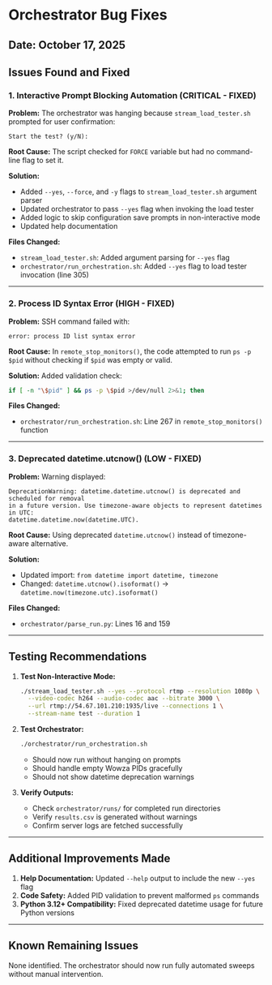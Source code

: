 # Orchestrator Bug Fixes

## Date: October 17, 2025

## Issues Found and Fixed

### 1. **Interactive Prompt Blocking Automation** (CRITICAL - FIXED)
**Problem:** The orchestrator was hanging because `stream_load_tester.sh` prompted for user confirmation:
```
Start the test? (y/N):
```

**Root Cause:** The script checked for `FORCE` variable but had no command-line flag to set it.

**Solution:**
- Added `--yes`, `--force`, and `-y` flags to `stream_load_tester.sh` argument parser
- Updated orchestrator to pass `--yes` flag when invoking the load tester
- Added logic to skip configuration save prompts in non-interactive mode
- Updated help documentation

**Files Changed:**
- `stream_load_tester.sh`: Added argument parsing for `--yes` flag
- `orchestrator/run_orchestration.sh`: Added `--yes` flag to load tester invocation (line 305)

---

### 2. **Process ID Syntax Error** (HIGH - FIXED)
**Problem:** SSH command failed with:
```
error: process ID list syntax error
```

**Root Cause:** In `remote_stop_monitors()`, the code attempted to run `ps -p $pid` without checking if `$pid` was empty or valid.

**Solution:** Added validation check:
```bash
if [ -n "\$pid" ] && ps -p \$pid >/dev/null 2>&1; then
```

**Files Changed:**
- `orchestrator/run_orchestration.sh`: Line 267 in `remote_stop_monitors()` function

---

### 3. **Deprecated datetime.utcnow()** (LOW - FIXED)
**Problem:** Warning displayed:
```
DeprecationWarning: datetime.datetime.utcnow() is deprecated and scheduled for removal 
in a future version. Use timezone-aware objects to represent datetimes in UTC: 
datetime.datetime.now(datetime.UTC).
```

**Root Cause:** Using deprecated `datetime.utcnow()` instead of timezone-aware alternative.

**Solution:**
- Updated import: `from datetime import datetime, timezone`
- Changed: `datetime.utcnow().isoformat()` → `datetime.now(timezone.utc).isoformat()`

**Files Changed:**
- `orchestrator/parse_run.py`: Lines 16 and 159

---

## Testing Recommendations

1. **Test Non-Interactive Mode:**
   ```bash
   ./stream_load_tester.sh --yes --protocol rtmp --resolution 1080p \
     --video-codec h264 --audio-codec aac --bitrate 3000 \
     --url rtmp://54.67.101.210:1935/live --connections 1 \
     --stream-name test --duration 1
   ```

2. **Test Orchestrator:**
   ```bash
   ./orchestrator/run_orchestration.sh
   ```
   - Should now run without hanging on prompts
   - Should handle empty Wowza PIDs gracefully
   - Should not show datetime deprecation warnings

3. **Verify Outputs:**
   - Check `orchestrator/runs/` for completed run directories
   - Verify `results.csv` is generated without warnings
   - Confirm server logs are fetched successfully

---

## Additional Improvements Made

1. **Help Documentation:** Updated `--help` output to include the new `--yes` flag
2. **Code Safety:** Added PID validation to prevent malformed `ps` commands
3. **Python 3.12+ Compatibility:** Fixed deprecated datetime usage for future Python versions

---

## Known Remaining Issues

None identified. The orchestrator should now run fully automated sweeps without manual intervention.
